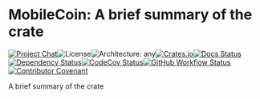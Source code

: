 # MobileCoin: A brief summary of the crate

[![Project Chat][chat-image]][chat-link]<!--
-->![License][license-image]<!--
-->![Architecture: any][arch-image]<!--
-->[![Crates.io][crate-image]][crate-link]<!--
-->[![Docs Status][docs-image]][docs-link]<!--
-->[![Dependency Status][deps-image]][deps-link]<!--
-->[![CodeCov Status][codecov-image]][codecov-link]<!--
-->[![GitHub Workflow Status][gha-image]][gha-link]<!--
-->[![Contributor Covenant][conduct-image]][conduct-link]

A brief summary of the crate

[chat-image]: https://img.shields.io/discord/844353360348971068?style=flat-square
[chat-link]: https://discord.gg/mobilecoin
[license-image]: https://img.shields.io/crates/l/mc-crate-name?style=flat-square
[arch-image]: https://img.shields.io/badge/arch-any-brightgreen?style=flat-square
[crate-image]: https://img.shields.io/crates/v/mc-crate-name.svg?style=flat-square
[crate-link]: https://crates.io/crates/mc-crate-name
[docs-image]: https://img.shields.io/docsrs/mc-crate-name?style=flat-square
[docs-link]: https://docs.rs/crate/mc-crate-name
[deps-image]: https://deps.rs/repo/github/mobilecoinfoundation/repository/status.svg?style=flat-square
[deps-link]: https://deps.rs/repo/github/mobilecoinfoundation/repository
[codecov-image]: https://img.shields.io/codecov/c/github/mobilecoinfoundation/repository/main?style=flat-square
[codecov-link]: https://codecov.io/gh/mobilecoinfoundation/repository
[gha-image]: https://img.shields.io/github/actions/workflow/status/mobilecoinfoundation/repository/ci.yaml?branch=main&style=flat-square
[gha-link]: https://github.com/mobilecoinfoundation/repository/actions/workflows/ci.yaml?query=branch%3Amain
[conduct-link]: CODE_OF_CONDUCT.md
[conduct-image]: https://img.shields.io/badge/Contributor%20Covenant-2.1-4baaaa.svg?style=flat-square
